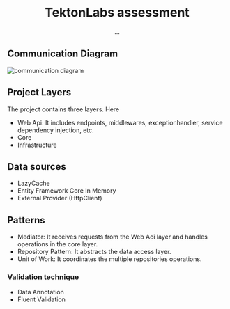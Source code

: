 
<!-- PROJECT LOGO -->
</br>
  <h1 align="center">TektonLabs assessment</h1>

  <p align="center">
    ...
    <br />
  </p>
</div>

## Communication Diagram

![communication diagram](https://user-images.githubusercontent.com/71280710/155912341-2604e0e1-95da-443f-a863-120cec81746c.png)

## Project Layers

The project contains three layers. Here

* Web Api: It includes endpoints, middlewares, exceptionhandler, service dependency injection, etc.  
* Core
* Infrastructure


## Data sources

* LazyCache
* Entity Framework Core In Memory
* External Provider (HttpClient)

## Patterns

* Mediator: It receives requests from the Web Aoi layer and handles operations in the core layer.
* Repository Pattern: It abstracts the data access layer.
* Unit of Work: It coordinates the multiple repositories operations.

### Validation technique

* Data Annotation
* Fluent Validation



